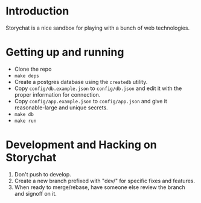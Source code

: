 # Introduction

Storychat is a nice sandbox for playing with a bunch of web technologies.

# Getting up and running

* Clone the repo
* `make deps`
* Create a postgres database using the `createdb` utility.
* Copy `config/db.example.json` to `config/db.json` and edit it with the proper
  information for connection.
* Copy `config/app.example.json` to `config/app.json` and give it
  reasonable-large and unique secrets.
* `make db`
* `make run`

# Development and Hacking on Storychat

1. Don't push to develop.
1. Create a new branch prefixed with "dev/" for specific fixes and features.
1. When ready to merge/rebase, have someone else review the branch and signoff on it.
